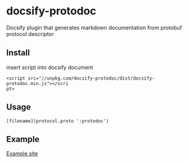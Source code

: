 # docsify-protodoc
Docsify plugin that generates markdown documentation from protobuf protocol descriptor

## Install

insert script into docsify document
```
<script src="//unpkg.com/docsify-protodoc/dist/docsify-protodoc.min.js"></scri
pt>
```

## Usage
```
[filename](protocol.proto ':protodoc')
```

## Example
[Example site](https://bandorko.github.io/docsify-protodoc/example)